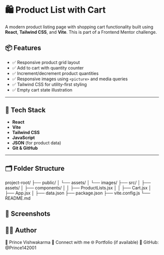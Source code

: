 # 🛍️ Product List with Cart

A modern product listing page with shopping cart functionality built using **React**, **Tailwind CSS**, and **Vite**. This is part of a Frontend Mentor challenge.


## 📦 Features

- ✅ Responsive product grid layout
- ✅ Add to cart with quantity counter
- ✅ Increment/decrement product quantities
- ✅ Responsive images using `<picture>` and media queries
- ✅ Tailwind CSS for utility-first styling
- ✅ Empty cart state illustration

---

## 🧰 Tech Stack

- **React**
- **Vite**
- **Tailwind CSS**
- **JavaScript**
- **JSON** (for product data)
- **Git & GitHub**

---

## 🗂️ Folder Structure

project-root/
├── public/
│ └── assets/
│ └── images/
├── src/
│ ├── assets/
│ ├── components/
│ │ ├── ProductLists.jsx
│ │ ├── Cart.jsx
│ ├── App.jsx
│ ├── data.json
├── package.json
├── vite.config.js
└── README.md

## 🧪 Screenshots


## 🙋‍♂️ Author
👤 Prince Vishwakarma
📧 Connect with me
🌐 Portfolio (if available)
🐙 GitHub: @Prince142001
